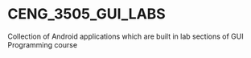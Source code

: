# CENG_3505_GUI_LABS
Collection of Android applications which are built in lab sections of GUI Programming course
